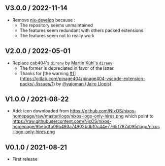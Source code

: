 ## V3.0.0 / 2022-11-14

-   Remove [nix-develop](https://marketplace.visualstudio.com/items?itemName=jamesottaway.nix-develop) because :
    -   The repository seems unmaintained
    -   The features seem redundant with others packed extensions
    -   The features seem not to really work

## V2.0.0 / 2022-05-01

-   Replace [cab404's `direnv`](https://marketplace.visualstudio.com/items?itemName=cab404.vscode-direnv) by [Martin Kühl's `direnv`](https://marketplace.visualstudio.com/items?itemName=mkhl.direnv)
    -   The former is depreciated in favor of the latter.
    -   Thanks for [the warning [#1](https://gitlab.com/pinage404/pinage404-vscode-extension-packs/-/issues/1)](https://gitlab.com/pinage404/pinage404-vscode-extension-packs/-/issues/1) by [@yajoman (Jairo Llopis)](https://gitlab.com/yajoman)

## V1.0.0 / 2021-08-22

-   Add: icon downloaded from https://github.com/NixOS/nixos-homepage/raw/master/logo/nixos-logo-only-hires.png which point to https://raw.githubusercontent.com/NixOS/nixos-homepage/9bebdfb09b493a74903bdbf0c44e77651787a095/logo/nixos-logo-only-hires.png

## V0.1.0 / 2021-08-21

-   First release
